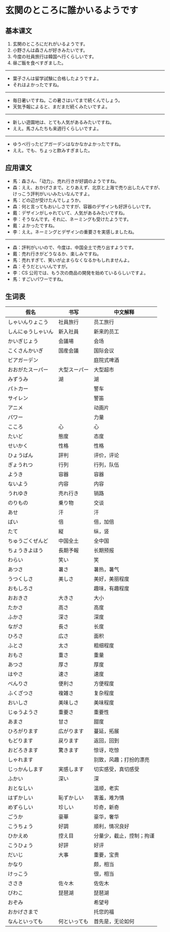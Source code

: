 # 玄関のところに誰かいるようです

## 基本课文

1. 玄関のところにだれがいるようです。
2. 小野さんは森さんが好きみたいです。
3. 今度の社員旅行は韓国へ行くらしいです。
4. 昼ご飯を食べすぎました。

---

- 葉子さんは留学試験に合格したようですよ。
- それはよかったですね。

---

- 毎日暑いですね。この暑さはいてまで続くんでしょう。
- 天気予報によると、まだまだ続くみたいですよ。

---

- 新しい遊園地は、とても人気があるみたいですね。
- ええ。馬さんたちも来週行くらしいですよ。

---

- ゆうべ行ったビアガーデンはなかなかよかったですね。
- ええ。でも、ちょっと飲みすぎました。

## 应用课文

- 馬：森さん、「动力」、売れ行きが好調のようですね。
- 森：ええ、おかげさまで。とりあえず、北京と上海で売り出したんですが、けっこう評判がいいみたいなんですよ。
- 馬：どの辺が受けたんでしょうか。
- 森：何と言ってもおいしさですが、容器のデザインも好評らしいです。
- 戴：デザインがしゃれていて、人気があるみたいですね。
- 李：そうなんです。それに、ネーミングも受けたようです。
- 戴：よかったですね。
- 李：ええ。ネーミングとデザインの重要さを実感しましたね。

---

- 森：評判がいいので、今度は、中国全土で売り出すようです。
- 戴：売れ行きがどうなるか、楽しみですね。
- 馬：売れすぎて、笑いが止まらなくなるかもしれませんよ。
- 森：そうだといいんですが。
- 李：CS 公司では、もう次の商品の開発を始めているらしいですよ。
- 馬：すごいパワーですね。

## 生词表

| 假名               | 书写         | 中文解释                 |
| ------------------ | ------------ | ------------------------ |
| しゃいんりょこう   | 社員旅行     | 员工旅行                 |
| しんにゅうしゃいん | 新入社員     | 新来的员工               |
| かいぎじょう       | 会議場       | 会场                     |
| こくさんかいぎ     | 国産会議     | 国际会议                 |
| ビアガーデン       |              | 庭院式啤酒               |
| おおがたスーパー   | 大型スーパー | 大型超市                 |
| みずうみ           | 湖           | 湖                       |
| パトカー           |              | 警车                     |
| サイレン           |              | 警笛                     |
| アニメ             |              | 动画片                   |
| パワー             |              | 力量                     |
| こころ             | 心           | 心                       |
| たいど             | 態度         | 态度                     |
| せいかく           | 性格         | 性格                     |
| ひょうばん         | 評判         | 评价，评论               |
| ぎょうれつ         | 行列         | 行列，队伍               |
| ようき             | 容器         | 容器                     |
| ないよう           | 内容         | 内容                     |
| うれゆき           | 売れ行き     | 销路                     |
| のりもの           | 乗り物       | 交谈                     |
| あせ               | 汗           | 汗                       |
| ばい               | 倍           | 倍，加倍                 |
| たて               | 縦           | 纵，竖                   |
| ちゅうごくぜんど   | 中国全土     | 全中国                   |
| ちょうきよほう     | 長期予報     | 长期预报                 |
| わらい             | 笑い         | 笑                       |
| あつさ             | 暑さ         | 暑热，暑气               |
| うつくしさ         | 美しさ       | 美好，美丽程度           |
| おもしろさ         |              | 趣味，有趣程度           |
| おおきさ           | 大きさ       | 大小                     |
| たかさ             | 高さ         | 高度                     |
| ふかさ             | 深さ         | 深度                     |
| ながさ             | 長さ         | 长度                     |
| ひろさ             | 広さ         | 面积                     |
| ふとさ             | 太さ         | 粗细程度                 |
| おもさ             | 重さ         | 重量                     |
| あつさ             | 厚さ         | 厚度                     |
| はやさ             | 速さ         | 速度                     |
| べんりさ           | 便利さ       | 方便程度                 |
| ふくざつさ         | 複雑さ       | 复杂程度                 |
| おいしさ           | 美味しさ     | 美味程度                 |
| じゅうようさ       | 重要さ       | 重要性                   |
| あまさ             | 甘さ         | 甜度                     |
| ひろがります       | 広がります   | 蔓延，拓展               |
| もどります         | 戻ります     | 返回，回到               |
| おどろきます       | 驚きます     | 惊讶，吃惊               |
| しゃれます         |              | 别致，风趣；打扮的漂亮   |
| じっかんします     | 実感します   | 切实感受，真切感受       |
| ふかい             | 深い         | 深                       |
| おとなしい         |              | 温顺，老实               |
| はずかしい         | 恥ずかしい   | 害羞，难为情             |
| めずらしい         | 珍しい       | 珍奇，新奇               |
| ごうか             | 豪華         | 豪华，奢华               |
| こうちょう         | 好調         | 顺利，情况良好           |
| ひかえめ           | 控え目       | 分量少，截止，控制；拘谨 |
| こうひょう         | 好評         | 好评                     |
| だいじ             | 大事         | 重要，宝贵               |
| かなり             |              | 颇，相当                 |
| けっこう           |              | 很，相当                 |
| ささき             | 佐々木       | 佐佐木                   |
| びわこ             | 琵琶湖       | 琵琶湖                   |
| おぞみ             |              | 希望号                   |
| おかげさまで       |              | 托您的福                 |
| なんといっても     | 何といっても | 首先是，无论如何         |
